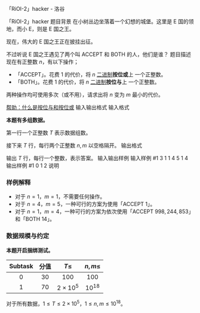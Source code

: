 



「RiOI-2」hacker - 洛谷














「RiOI-2」hacker
题目背景
在小树丛边坐落着一个幻想的城堡。这里是 E 国的领地，而小 E，则是 E 国之王。

现在，伟大的 E 国之王正在披挂出征。

不过听说 E 国之王遇见了两个叫 ACCEPT 和 BOTH 的人，他们是谁？
题目描述
现在有正整数 $n$，有以下操作；

- 「ACCEPT」。花费 $1$ 的代价，将 $n$ [二进制](https://oi-wiki.org/math/base/#%E4%BA%8C%E8%BF%9B%E5%88%B6)**按位或**上 一个正整数。
- 「BOTH」。花费 $1$ 的代价，将 $n$ [二进制](https://oi-wiki.org/math/base/#%E4%BA%8C%E8%BF%9B%E5%88%B6)**按位与**上 一个正整数。

两种操作均可使用多次（或不用），请求出将 $n$ 变为 $m$ 最小的代价。

[帮助：什么是按位与和按位或](https://oi-wiki.org/math/bit/#%E4%B8%8E%E6%88%96%E5%BC%82%E6%88%96)
输入输出格式
输入格式

**本题有多组数据。**

第一行一个正整数 $T$ 表示数据组数。

接下来 $T$ 行，每行两个正整数 $n, m$ 以空格隔开。
输出格式

输出 $T$ 行，每行一个整数，表示答案。
输入输出样例
输入样例 #1
3
1 1
4 5
1 4
输出样例 #1
0
1
2
说明
### 样例解释

+ 对于 $n = 1$，$m = 1$，不需要任何操作。
+ 对于 $n = 4$，$m = 5$，一种可行的方案为使用「ACCEPT $1$」。
+ 对于 $n = 1$，$m = 4$，一种可行的方案为依次使用「ACCEPT $998{,}244{,}853$」和「BOTH $14$」。

### 数据规模与约定

**本题开启捆绑测试。**

| $\text{Subtask}$ | 分值 | $T \leq$ | $n, m \leq$ |
| :--------------: | :--: | :------: | :---------: |
| $0$ | $30$ | $100$ | $100$ |
| $1$ | $70$ | $2\times 10^5$ | $10^{18}$ |

对于所有数据，$1\le T\le2\times 10^5$，$1\le n,m\le10^{18}$。






